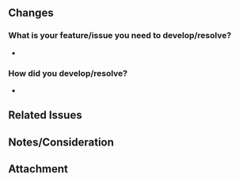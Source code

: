 ## Changes
<!-- 변경된 내용에 대한 설명을 아래 양식에 맞춰 작성하세요 -->
### What is your feature/issue you need to develop/resolve?
* 
### How did you develop/resolve?
* 

## Related Issues
<!-- PR과 관련된 이슈가 있다면 여기에 링크를 추가하세요. -->

## Notes/Consideration
<!-- 리뷰어나 협업자에게 전달하고 싶은 특이 사항이나 주의 사항이 있다면 여기에 작성하세요. -->

## Attachment
<!-- 이해를 돕기 위함 혹은 결과물에 대한 이미지 혹은 첨부파일을 첨부하세요. -->